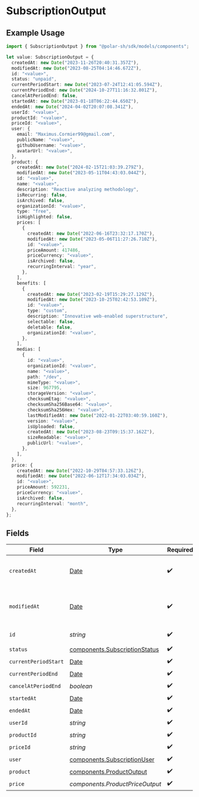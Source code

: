 # SubscriptionOutput

## Example Usage

```typescript
import { SubscriptionOutput } from "@polar-sh/sdk/models/components";

let value: SubscriptionOutput = {
  createdAt: new Date("2023-11-26T20:40:31.357Z"),
  modifiedAt: new Date("2023-08-25T04:14:46.672Z"),
  id: "<value>",
  status: "unpaid",
  currentPeriodStart: new Date("2023-07-24T12:41:05.594Z"),
  currentPeriodEnd: new Date("2024-10-27T11:16:32.801Z"),
  cancelAtPeriodEnd: false,
  startedAt: new Date("2023-01-18T06:22:44.650Z"),
  endedAt: new Date("2024-04-02T20:07:08.341Z"),
  userId: "<value>",
  productId: "<value>",
  priceId: "<value>",
  user: {
    email: "Maximus.Cormier99@gmail.com",
    publicName: "<value>",
    githubUsername: "<value>",
    avatarUrl: "<value>",
  },
  product: {
    createdAt: new Date("2024-02-15T21:03:39.279Z"),
    modifiedAt: new Date("2023-05-11T04:43:03.044Z"),
    id: "<value>",
    name: "<value>",
    description: "Reactive analyzing methodology",
    isRecurring: false,
    isArchived: false,
    organizationId: "<value>",
    type: "free",
    isHighlighted: false,
    prices: [
      {
        createdAt: new Date("2022-06-16T23:32:17.170Z"),
        modifiedAt: new Date("2023-05-06T11:27:26.710Z"),
        id: "<value>",
        priceAmount: 417486,
        priceCurrency: "<value>",
        isArchived: false,
        recurringInterval: "year",
      },
    ],
    benefits: [
      {
        createdAt: new Date("2023-02-19T15:29:27.129Z"),
        modifiedAt: new Date("2023-10-25T02:42:53.109Z"),
        id: "<value>",
        type: "custom",
        description: "Innovative web-enabled superstructure",
        selectable: false,
        deletable: false,
        organizationId: "<value>",
      },
    ],
    medias: [
      {
        id: "<value>",
        organizationId: "<value>",
        name: "<value>",
        path: "/dev",
        mimeType: "<value>",
        size: 967795,
        storageVersion: "<value>",
        checksumEtag: "<value>",
        checksumSha256Base64: "<value>",
        checksumSha256Hex: "<value>",
        lastModifiedAt: new Date("2022-01-22T03:40:59.160Z"),
        version: "<value>",
        isUploaded: false,
        createdAt: new Date("2023-08-23T09:15:37.162Z"),
        sizeReadable: "<value>",
        publicUrl: "<value>",
      },
    ],
  },
  price: {
    createdAt: new Date("2022-10-29T04:57:33.126Z"),
    modifiedAt: new Date("2022-06-12T17:34:03.034Z"),
    id: "<value>",
    priceAmount: 592231,
    priceCurrency: "<value>",
    isArchived: false,
    recurringInterval: "month",
  },
};
```

## Fields

| Field                                                                                         | Type                                                                                          | Required                                                                                      | Description                                                                                   |
| --------------------------------------------------------------------------------------------- | --------------------------------------------------------------------------------------------- | --------------------------------------------------------------------------------------------- | --------------------------------------------------------------------------------------------- |
| `createdAt`                                                                                   | [Date](https://developer.mozilla.org/en-US/docs/Web/JavaScript/Reference/Global_Objects/Date) | :heavy_check_mark:                                                                            | Creation timestamp of the object.                                                             |
| `modifiedAt`                                                                                  | [Date](https://developer.mozilla.org/en-US/docs/Web/JavaScript/Reference/Global_Objects/Date) | :heavy_check_mark:                                                                            | Last modification timestamp of the object.                                                    |
| `id`                                                                                          | *string*                                                                                      | :heavy_check_mark:                                                                            | The ID of the object.                                                                         |
| `status`                                                                                      | [components.SubscriptionStatus](../../models/components/subscriptionstatus.md)                | :heavy_check_mark:                                                                            | N/A                                                                                           |
| `currentPeriodStart`                                                                          | [Date](https://developer.mozilla.org/en-US/docs/Web/JavaScript/Reference/Global_Objects/Date) | :heavy_check_mark:                                                                            | N/A                                                                                           |
| `currentPeriodEnd`                                                                            | [Date](https://developer.mozilla.org/en-US/docs/Web/JavaScript/Reference/Global_Objects/Date) | :heavy_check_mark:                                                                            | N/A                                                                                           |
| `cancelAtPeriodEnd`                                                                           | *boolean*                                                                                     | :heavy_check_mark:                                                                            | N/A                                                                                           |
| `startedAt`                                                                                   | [Date](https://developer.mozilla.org/en-US/docs/Web/JavaScript/Reference/Global_Objects/Date) | :heavy_check_mark:                                                                            | N/A                                                                                           |
| `endedAt`                                                                                     | [Date](https://developer.mozilla.org/en-US/docs/Web/JavaScript/Reference/Global_Objects/Date) | :heavy_check_mark:                                                                            | N/A                                                                                           |
| `userId`                                                                                      | *string*                                                                                      | :heavy_check_mark:                                                                            | N/A                                                                                           |
| `productId`                                                                                   | *string*                                                                                      | :heavy_check_mark:                                                                            | N/A                                                                                           |
| `priceId`                                                                                     | *string*                                                                                      | :heavy_check_mark:                                                                            | N/A                                                                                           |
| `user`                                                                                        | [components.SubscriptionUser](../../models/components/subscriptionuser.md)                    | :heavy_check_mark:                                                                            | N/A                                                                                           |
| `product`                                                                                     | [components.ProductOutput](../../models/components/productoutput.md)                          | :heavy_check_mark:                                                                            | A product.                                                                                    |
| `price`                                                                                       | *components.ProductPriceOutput*                                                               | :heavy_check_mark:                                                                            | N/A                                                                                           |